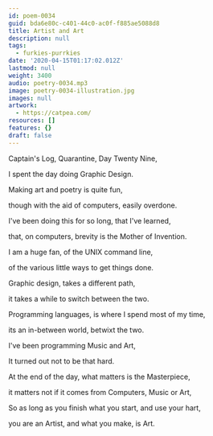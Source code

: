 ```yaml
---
id: poem-0034
guid: bda6e80c-c401-44c0-ac0f-f885ae5088d8
title: Artist and Art
description: null
tags:
  - furkies-purrkies
date: '2020-04-15T01:17:02.012Z'
lastmod: null
weight: 3400
audio: poetry-0034.mp3
image: poetry-0034-illustration.jpg
images: null
artwork:
  - https://catpea.com/
resources: []
features: {}
draft: false
---
```


Captain's Log, Quarantine, Day Twenty Nine,

I spent the day doing Graphic Design.

Making art and poetry is quite fun,

though with the aid of computers, easily overdone.

I've been doing this for so long, that I've learned,

that, on computers, brevity is the Mother of Invention.

I am a huge fan, of the UNIX command line,

of the various little ways to get things done.

Graphic design, takes a different path,

it takes a while to switch between the two.

Programming languages, is where I spend most of my time,

its an in-between world, betwixt the two.

I've been programming Music and Art,

It turned out not to be that hard.

At the end of the day, what matters is the Masterpiece,

it matters not if it comes from Computers, Music or Art,

So as long as you finish what you start, and use your hart,

you are an Artist, and what you make, is Art.

